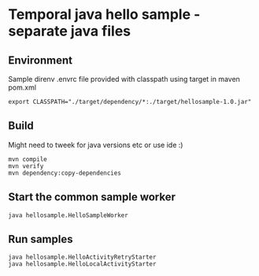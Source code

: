 # Temporal java hello sample - separate java files

## Environment
Sample direnv .envrc file provided with classpath using target in maven pom.xml  
```
export CLASSPATH="./target/dependency/*:./target/hellosample-1.0.jar"
```

## Build
Might need to tweek for java versions etc or use ide :)
```
mvn compile
mvn verify
mvn dependency:copy-dependencies
```

## Start the common sample worker
```
java hellosample.HelloSampleWorker
```

## Run samples
```
java hellosample.HelloActivityRetryStarter
java hellosample.HelloLocalActivityStarter
```
